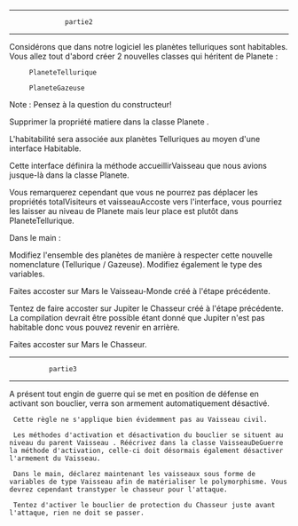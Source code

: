  *******************************************************************
                  partie2
 **********************************************************************

Considérons que dans notre logiciel les planètes telluriques sont habitables. Vous allez tout d'abord créer 2 nouvelles classes qui héritent de Planete  :

         PlaneteTellurique
 
         PlaneteGazeuse

Note : Pensez à la question du constructeur!

Supprimer la propriété matiere dans la classe Planete .

L'habitabilité sera associée aux planètes Telluriques au moyen d'une interface Habitable.

Cette interface définira la méthode accueillirVaisseau que nous avions jusque-là dans la classe Planete.

Vous remarquerez cependant que vous ne pourrez pas déplacer les propriétés totalVisiteurs et vaisseauAccoste vers l'interface, vous pourriez les laisser au niveau de Planete mais leur place est plutôt dans PlaneteTellurique.

Dans le main :

Modifiez l'ensemble des planètes de manière à respecter cette nouvelle nomenclature (Tellurique / Gazeuse). Modifiez également le type des variables.

Faites accoster sur Mars le Vaisseau-Monde créé à l'étape précédente.

Tentez de faire accoster sur Jupiter le Chasseur créé à l'étape précédente. La compilation devrait être possible étant donné que Jupiter n'est pas habitable donc vous pouvez revenir en arrière.

Faites accoster sur Mars le Chasseur.


*******************************************************************
              partie3
**********************************************************************


A présent tout engin de guerre qui se met en position de défense en activant son bouclier, verra son
armement automatiquement désactivé.

     Cette règle ne s'applique bien évidemment pas au Vaisseau civil.
 
     Les méthodes d'activation et désactivation du bouclier se situent au niveau du parent Vaisseau . Réécrivez dans la classe VaisseauDeGuerre  la méthode d'activation, celle-ci doit désormais également désactiver l'armement du Vaisseau.
 
     Dans le main, déclarez maintenant les vaisseaux sous forme de variables de type Vaisseau afin de matérialiser le polymorphisme. Vous devrez cependant transtyper le chasseur pour l'attaque.
 
     Tentez d'activer le bouclier de protection du Chasseur juste avant l'attaque, rien ne doit se passer.
